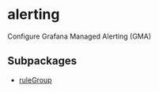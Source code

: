 # alerting

Configure Grafana Managed Alerting (GMA)

## Subpackages

* [ruleGroup](ruleGroup/index.md)
